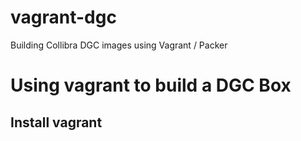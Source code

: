 # vagrant-dgc
Building Collibra DGC images using Vagrant / Packer

# Using vagrant to build a DGC Box

## Install vagrant


